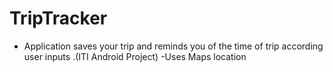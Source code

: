 # TripTracker

- Application saves your trip and reminds you of the time of trip according user inputs .(ITI Android Project)
-Uses Maps location 

